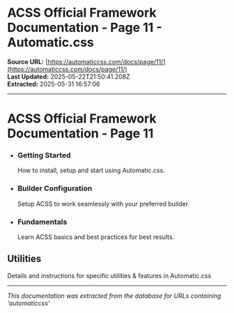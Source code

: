 # ACSS Official Framework Documentation - Page 11 - Automatic.css

**Source URL:** [https://automaticcss.com/docs/page/11/](https://automaticcss.com/docs/page/11/)  
**Last Updated:** 2025-05-22T21:50:41.208Z  
**Extracted:** 2025-05-31 16:57:06

---

# ACSS Official Framework Documentation - Page 11

*   ### Getting Started
    
    How to install, setup and start using Automatic.css.
    
*   ### Builder Configuration
    
    Setup ACSS to work seamlessly with your preferred builder.
    
*   ### Fundamentals
    
    Learn ACSS basics and best practices for best results.
    

## Utilities

Details and instructions for specific utilities & features in Automatic.css

---

*This documentation was extracted from the database for URLs containing 'automaticcss'*
